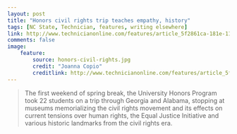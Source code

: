 ```yaml
---
layout: post
title: "Honors civil rights trip teaches empathy, history"
tags: [NC State, Technician, features, writing elsewhere]
link: http://www.technicianonline.com/features/article_5f2861ca-181e-11e7-aec6-774e87e1717b.html
comments: false
image:
    feature:
        source: honors-civil-rights.jpg
        credit: "Joanna Copio"
        creditlink: http://www.technicianonline.com/features/article_5f2861ca-181e-11e7-aec6-774e87e1717b.html
---
```

> The first weekend of spring break, the University Honors Program took 22 students on a trip through Georgia and Alabama, stopping at museums memorializing the civil rights movement and its effects on current tensions over human rights, the Equal Justice Initiative and various historic landmarks from the civil rights era.